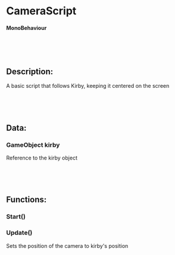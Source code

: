# CameraScript 

#### MonoBehaviour

<p>&nbsp;</p>
<p>&nbsp;</p>

## Description:
A basic script that follows Kirby, keeping it centered on the screen

<p>&nbsp;</p>
<p>&nbsp;</p>

## Data:

### GameObject **kirby**
Reference to the kirby object

<p>&nbsp;</p>
<p>&nbsp;</p>

## Functions:

### Start()

### Update()
Sets the position of the camera to kirby's position